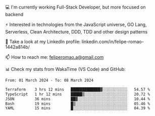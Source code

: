 💻 I'm currently working Full-Stack Developer, but more focused on backend

⚡ Interested in technologies from the JavaScript universe, GO Lang, Serverless, Clean Architecture, DDD, TDD and other design patterns

👥 Take a look at my LinkedIn profile: linkedin.com/in/felipe-romao-1442a814b/

📫 How to reach me: feliperomao.a@gmail.com

📊 Check my stats from WakaTime (VS Code) and GitHub:

<!--START_SECTION:waka-->

```txt
From: 01 March 2024 - To: 08 March 2024

Terraform    3 hrs 12 mins   █████████████▓░░░░░░░░░░░   54.57 %
TypeScript   1 hr 12 mins    █████▒░░░░░░░░░░░░░░░░░░░   20.72 %
JSON         36 mins         ██▓░░░░░░░░░░░░░░░░░░░░░░   10.44 %
Bash         19 mins         █▒░░░░░░░░░░░░░░░░░░░░░░░   05.46 %
YAML         15 mins         █░░░░░░░░░░░░░░░░░░░░░░░░   04.39 %
```

<!--END_SECTION:waka-->
